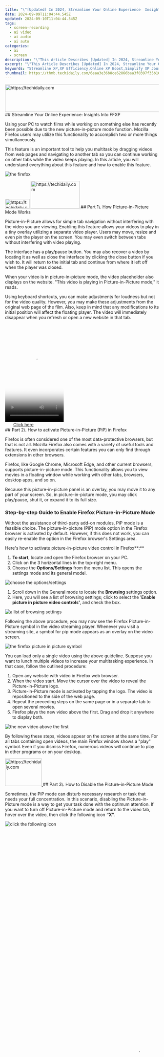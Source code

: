 ```yaml
---
title: "\"[Updated] In 2024, Streamline Your Online Experience  Insights Into FFXP\""
date: 2024-09-09T11:04:44.545Z
updated: 2024-09-10T11:04:44.545Z
tags: 
  - screen-recording
  - ai video
  - ai audio
  - ai auto
categories: 
  - ai
  - screen
description: "\"This Article Describes [Updated] In 2024, Streamline Your Online Experience: Insights Into FFXP\""
excerpt: "\"This Article Describes [Updated] In 2024, Streamline Your Online Experience: Insights Into FFXP\""
keywords: "Streamline XP,XP Efficiency,Online XP Boost,Simplify XP Journey,XP Progress Insights,Enhance Gameplay Experience,Optimize Gaming Flow"
thumbnail: https://thmb.techidaily.com/6eaa3e36b8ce62866baa3f0397f35b108aa431d0b37d363e9ff789051431b8db.jpg
---
```


<!-- affiliate ads begin -->
<a href="https://ephamedtechinc.pxf.io/c/5597632/2137202/26400" target="_top" id="2137202">
  <img src="//a.impactradius-go.com/display-ad/26400-2137202" border="0" alt="https://techidaily.com" width="728" height="90"/>
</a>
<img height="0" width="0" src="https://ephamedtechinc.pxf.io/i/5597632/2137202/26400" style="position:absolute;visibility:hidden;" border="0" />
<!-- affiliate ads end -->
## Streamline Your Online Experience: Insights Into FFXP

Using your PC to watch films while working on something else has recently been possible due to the new picture-in-picture mode function. Mozilla Firefox users may utilize this functionality to accomplish two or more things simultaneously.

This feature is an important tool to help you multitask by dragging videos from web pages and navigating to another tab so you can continue working on other tabs while the video keeps playing. In this article, you will understand everything about this feature and how to enable this feature.

![the firefox]( https://images.wondershare.com/filmora/article-images/2022/07/the-firefox-picture-in-picture-mode-1.jpg)

<!-- affiliate ads begin -->
<a href="https://25home.pxf.io/c/5597632/2123465/16836" target="_top" id="2123465">
  <img src="//a.impactradius-go.com/display-ad/16836-2123465" border="0" alt="https://techidaily.com" width="80" height="31"/>
</a>
<img height="0" width="0" src="https://25home.pxf.io/i/5597632/2123465/16836" style="position:absolute;visibility:hidden;" border="0" />
<!-- affiliate ads end -->
<!-- affiliate ads begin -->
<a href="https://aligracehair.sjv.io/c/5597632/2115912/19272" target="_top" id="2115912">
  <img src="//a.impactradius-go.com/display-ad/19272-2115912" border="0" alt="https://techidaily.com" width="160" height="90"/>
</a>
<img height="0" width="0" src="https://aligracehair.sjv.io/i/5597632/2115912/19272" style="position:absolute;visibility:hidden;" border="0" />
<!-- affiliate ads end -->
## Part 1\. How Picture-in-Picture Mode Works

Picture-in-Picture allows for simple tab navigation without interfering with the video you are viewing. Enabling this feature allows your videos to play in a tiny overlay utilizing a separate video player. Users may move, resize and even pin the player on the screen. You may even switch between tabs without interfering with video playing.

The interface has a play/pause button. You may also recover a video by locating it as well as close the interface by clicking the close button if you wish to. It will return to the initial tab and continue from where it left off when the player was closed.

When your video is in picture-in-picture mode, the video placeholder also displays on the website. "This video is playing in Picture-in-Picture mode," it reads.

Using keyboard shortcuts, you can make adjustments for loudness but not for the video quality. However, you may make these adjustments from the original web page of the film. Also, keep in mind that any modifications to its initial position will affect the floating player. The video will immediately disappear when you refresh or open a new website in that tab.

<!-- affiliate ads begin -->
<span id="1630055">
					<video width="192" height="320" style="cursor:pointer"
           poster="//a.impactradius-go.com/display-clicktoplayimage/1630055.png"
           onclick="if(!this.playClicked){this.play();this.setAttribute('controls',true);this.playClicked=true;}">
	   <source src="//a.impactradius-go.com/display-ad/18460-1630055">
	   <img src="//a.impactradius-go.com/display-clicktoplayimage/1630055.png" style="border: none; height: 100%; width: 100%; object-fit: contain">
	</video>
	<div style="width:120px;text-align:center"><a href="javascript:window.open(decodeURIComponent('https%3A%2F%2Fcaperobbin.sjv.io%2Fc%2F5597632%2F1630055%2F18460'), '_blank');void(0);">Click here</a></div>
</span>
<img height="0" width="0" src="https://imp.pxf.io/i/5597632/1630055/18460" style="position:absolute;visibility:hidden;" border="0" />
<!-- affiliate ads end -->
## Part 2\. How to activate Picture-in-Picture (PiP) in Firefox

Firefox is often considered one of the most data-protective browsers, but that is not all. Mozilla Firefox also comes with a variety of useful tools and features. It even incorporates certain features you can only find through extensions in other browsers.

Firefox, like Google Chrome, Microsoft Edge, and other current browsers, supports picture-in-picture mode. This functionality allows you to view movies in a floating window while working with other tabs, browsers, desktop apps, and so on.

Because this picture-in-picture panel is an overlay, you may move it to any part of your screen. So, in picture-in-picture mode, you may click play/pause, shut it, or expand it to its full size.

### Step-by-step Guide to Enable Firefox Picture-in-Picture Mode

Without the assistance of third-party add-on modules, PiP mode is a feasible choice. The picture-in-picture (PiP) mode option in the Firefox browser is activated by default. However, if this does not work, you can easily re-enable the option in the Firefox browser's Settings area.

Here's how to activate picture-in-picture video control in Firefox**:**

1. **To start**, locate and open the Firefox browser on your PC.
2. Click on the 3 horizontal lines in the top-right menu.
3. Choose the **Options/Settings** from the menu list. This opens the settings mode and its general model.

![choose the options/settings]( https://images.wondershare.com/filmora/article-images/2022/07/the-firefox-picture-in-picture-mode-2.jpg)

1. Scroll down in the General mode to locate the **Browsing** settings option.
2. Here, you will see a list of browsing settings; click to select the '**Enable picture in picture video controls'**, and check the box.

![a list of browsing settings]( https://images.wondershare.com/filmora/article-images/2022/07/the-firefox-picture-in-picture-mode-3.jpg)

Following the above procedure, you may now see the Firefox Picture-in-Picture symbol in the video streaming player. Whenever you visit a streaming site, a symbol for pip mode appears as an overlay on the video screen.

![the firefox picture in picture symbol]( https://images.wondershare.com/filmora/article-images/2022/07/the-firefox-picture-in-picture-mode-4.jpg)

You can load only a single video using the above guideline. Suppose you want to lunch multiple videos to increase your multitasking experience. In that case, follow the outlined procedure:

1. Open any website with video in Firefox web browser.
2. When the video start. Move the cursor over the video to reveal the Picture-in-Picture logo.
3. Picture-in-Picture mode is activated by tapping the logo. The video is repositioned to the side of the web page.
4. Repeat the preceding steps on the same page or in a separate tab to open several movies.
5. Firefox plays the new video above the first. Drag and drop it anywhere to display both.

![the new video above the first]( https://images.wondershare.com/filmora/article-images/2022/07/the-firefox-picture-in-picture-mode-5.jpg)

By following these steps, videos appear on the screen at the same time. For all tabs containing open videos, the main Firefox window shows a "play" symbol. Even if you dismiss Firefox, numerous videos will continue to play in other programs or on your desktop.

<!-- affiliate ads begin -->
<a href="https://aligracehair.sjv.io/c/5597632/2135394/19272" target="_top" id="2135394">
  <img src="//a.impactradius-go.com/display-ad/19272-2135394" border="0" alt="https://techidaily.com" width="120" height="90"/>
</a>
<img height="0" width="0" src="https://aligracehair.sjv.io/i/5597632/2135394/19272" style="position:absolute;visibility:hidden;" border="0" />
<!-- affiliate ads end -->
## Part 3\. How to Disable the Picture-in-Picture Mode

Sometimes, the PiP mode can disturb necessary research or task that needs your full concentration. In this scenario, disabling the Picture-in-Picture mode is a way to get your task done with the optimum attention. If you want to turn off Picture-in-Picture mode and return to the video tab, hover over the video, then click the following icon **“X”**.

![click the following icon]( https://images.wondershare.com/filmora/article-images/2022/07/the-firefox-picture-in-picture-mode-6.jpg)

<!-- affiliate ads begin -->
<span id="1516072">
					<video width="864" height="1536" style="cursor:pointer"
           poster="//a.impactradius-go.com/display-clicktoplayimage/1516072.png"
           onclick="if(!this.playClicked){this.play();this.setAttribute('controls',true);this.playClicked=true;}">
	   <source src="//a.impactradius-go.com/display-ad/16446-1516072">
	   <img src="//a.impactradius-go.com/display-clicktoplayimage/1516072.png" style="border: none; height: 100%; width: 100%; object-fit: contain">
	</video>
	<div style="width:540px;text-align:center"><a href="javascript:window.open(decodeURIComponent('https%3A%2F%2Flaganoo.pxf.io%2Fc%2F5597632%2F1516072%2F16446'), '_blank');void(0);">Click here</a></div>
</span>
<img height="0" width="0" src="https://imp.pxf.io/i/5597632/1516072/16446" style="position:absolute;visibility:hidden;" border="0" />
<!-- affiliate ads end -->
<!-- affiliate ads begin -->
<a href="https://wigfever.sjv.io/c/5597632/2014859/22899" target="_top" id="2014859">
  <img src="//a.impactradius-go.com/display-ad/22899-2014859" border="0" alt="https://techidaily.com" width="728" height="90"/>
</a>
<img height="0" width="0" src="https://wigfever.sjv.io/i/5597632/2014859/22899" style="position:absolute;visibility:hidden;" border="0" />
<!-- affiliate ads end -->
## Part 4\. Other tips about Picture-in-Picture Mode in Firefox

<!-- affiliate ads begin -->
<a href="https://united.elfm.net/c/5597632/2139557/4704" target="_top" id="2139557">
  <img src="//a.impactradius-go.com/display-ad/4704-2139557" border="0" alt="https://techidaily.com" width="300" height="90"/>
</a>
<img height="0" width="0" src="https://united.elfm.net/i/5597632/2139557/4704" style="position:absolute;visibility:hidden;" border="0" />
<!-- affiliate ads end -->
### 4.1 Picture-in-Picture extension in Firefox

Another mode of having your picture-in-picture mode on Firefox is using the available add-on features. You can access several add-on extensions available on Firefox by tapping the **Menu** button. Locate the [add-on menu item](https://addons.mozilla.org/en-US/firefox/) and click it. Once it loads, you can use the search bar at the top right corner to select your preferred picture-in-picture add-on.

### 4.2 Keyboard shortcuts about Picture-in-Picture in Firefox

It is also possible to enable and disable the picture-in-picture mode using keyboard shortcuts. To get this done, use the key combination of **'Ctrl + Shift + \]'**. By simultaneously holding these keys, Firefox will launch the relevant video on the web page into a picture-in-picture mode. However, if the feature has been enabled before pressing the key combination, it automatically disables the feature.

![the key combination]( https://images.wondershare.com/filmora/article-images/2022/07/the-firefox-picture-in-picture-mode-7.jpg)

<!-- affiliate ads begin -->
<a href="https://25home.pxf.io/c/5597632/2123470/16836" target="_top" id="2123470">
  <img src="//a.impactradius-go.com/display-ad/16836-2123470" border="0" alt="https://techidaily.com" width="180" height="90"/>
</a>
<img height="0" width="0" src="https://25home.pxf.io/i/5597632/2123470/16836" style="position:absolute;visibility:hidden;" border="0" />
<!-- affiliate ads end -->
## Part 5\. FAQs

### How do I keep the picture-in-picture window always on top?

After opening the tab, drag the application up, then scroll down to the bottom right corner to select the desk pin. Finally, click on the tab opened with the pin cursor, and it will be on top always.

### Why is picture-in-picture in Firefox not working?

On Firefox, this mode is always on by default, but when the picture-in-picture feature is not working; follow the step-by-step guideline explained above to enable it manually. Once you perform these procedures using the keyboard shortcut or settings mode, it will start working.

<!-- affiliate ads begin -->
<a href="https://bluettius.sjv.io/c/5597632/2139120/17108" target="_top" id="2139120">
  <img src="//a.impactradius-go.com/display-ad/17108-2139120" border="0" alt="https://techidaily.com" width="250" height="90"/>
</a>
<img height="0" width="0" src="https://bluettius.sjv.io/i/5597632/2139120/17108" style="position:absolute;visibility:hidden;" border="0" />
<!-- affiliate ads end -->
### How do I resize the picture-in-picture window in Firefox?

You can, of course, resize it and move it wherever you want. Hold down the left click and move it with your mouse to do this. Simply place your cursor in a corner to expand or shrink the window.

## Conclusion

Picture-in-Picture is a nice feature that helps you increase productivity while multitasking. You can successfully enable and disable this feature by following our step-by-step guide outlined in this article. After carefully reading this article, you should also be able to pin, resize and fix any issue related to picture-in-picture in Firefox.

[Free Download](https://tools.techidaily.com/wondershare/filmora/download/) For Win 7 or later(64-bit)

[Free Download](https://tools.techidaily.com/wondershare/filmora/download/) For macOS 10.14 or later

[Free Download](https://tools.techidaily.com/wondershare/filmora/download/) For macOS 10.14 or later

<ins class="adsbygoogle"
     style="display:block"
     data-ad-format="autorelaxed"
     data-ad-client="ca-pub-7571918770474297"
     data-ad-slot="1223367746"></ins>

<ins class="adsbygoogle"
     style="display:block"
     data-ad-format="autorelaxed"
     data-ad-client="ca-pub-7571918770474297"
     data-ad-slot="1223367746"></ins>



<ins class="adsbygoogle"
     style="display:block"
     data-ad-client="ca-pub-7571918770474297"
     data-ad-slot="8358498916"
     data-ad-format="auto"
     data-full-width-responsive="true"></ins>


<span class="atpl-alsoreadstyle">Also read:</span>
<div><ul>
<li><a href="https://fox-hovers.techidaily.com/new-2024-approved-building-brands-through-memes/"><u>[New] 2024 Approved Building Brands Through Memes</u></a></li>
<li><a href="https://fox-blue.techidaily.com/new-2024-approved-leveraging-vlc-media-player-for-remote-streaming/"><u>[New] 2024 Approved Leveraging VLC Media Player for Remote Streaming</u></a></li>
<li><a href="https://fox-hovers.techidaily.com/new-2024-approved-the-ultimate-visual-journey-samsungs-ue590-reviewed/"><u>[New] 2024 Approved The Ultimate Visual Journey - Samsung's UE590 Reviewed</u></a></li>
<li><a href="https://screen-mirroring-recording.techidaily.com/new-2024-approved-top-8-best-fbx-game-recorder-alternatives/"><u>[New] 2024 Approved Top 8 Best FBX Game Recorder Alternatives</u></a></li>
<li><a href="https://fox-hovers.techidaily.com/new-2024-approved-top-cinema-teasers-compilation/"><u>[New] 2024 Approved Top Cinema Teasers Compilation</u></a></li>
<li><a href="https://fox-hovers.techidaily.com/new-a-detailed-analysis-of-mozillas-popup-functionality-for-2024/"><u>[New] A Detailed Analysis of Mozilla's Popup Functionality for 2024</u></a></li>
<li><a href="https://fox-hovers.techidaily.com/new-beijing-winter-olympics-highlights-2022-for-2024/"><u>[New] Beijing Winter Olympics Highlights 2022 for 2024</u></a></li>
<li><a href="https://fox-hovers.techidaily.com/new-best-windows-music-managers/"><u>[New] Best Windows Music Managers</u></a></li>
<li><a href="https://fox-hovers.techidaily.com/new-enhancing-dialogue-guidelines-for-subscriber-relations-for-2024/"><u>[New] Enhancing Dialogue Guidelines for Subscriber Relations for 2024</u></a></li>
<li><a href="https://fox-hovers.techidaily.com/new-expert-whatsapp-moves-for-the-modern-chatter/"><u>[New] Expert WhatsApp Moves for the Modern Chatter</u></a></li>
<li><a href="https://some-knowledge.techidaily.com/new-funds-flowchart-from-sung-rhythms-to-visual-harmony/"><u>[New] Funds Flowchart From Sung Rhythms To Visual Harmony</u></a></li>
<li><a href="https://fox-hovers.techidaily.com/new-guide-to-uploading-videos-into-youtube-lists/"><u>[New] Guide to Uploading Videos Into YouTube Lists</u></a></li>
<li><a href="https://fox-hovers.techidaily.com/new-in-2024-efficiently-applying-luts-in-video-editing-premiere/"><u>[New] In 2024, Efficiently Applying LUTs in Video Editing Premiere</u></a></li>
<li><a href="https://fox-hovers.techidaily.com/new-in-2024-step-by-step-guide-how-to-add-video-filters-in-zoom/"><u>[New] In 2024, Step-by-Step Guide How to Add Video Filters in Zoom</u></a></li>
<li><a href="https://fox-hovers.techidaily.com/new-in-2024-unlocking-the-potential-of-audacitys-audio-features/"><u>[New] In 2024, Unlocking the Potential of Audacity's Audio Features</u></a></li>
<li><a href="https://extra-guidance.techidaily.com/new-inside-the-world-of-vivacut-expert-editor-review-2024/"><u>[New] Inside the World of VivaCut Expert Editor Review 2024</u></a></li>
<li><a href="https://fox-hovers.techidaily.com/new-photoshop-alternatives-on-android-for-2024/"><u>[New] Photoshop Alternatives on Android for 2024</u></a></li>
<li><a href="https://extra-skills.techidaily.com/new-starting-out-top-pick-gopro-supplements/"><u>[New] Starting Out Top Pick GoPro Supplements</u></a></li>
<li><a href="https://fox-hovers.techidaily.com/new-the-future-is-now-examining-hp-envy-27s-innovations/"><u>[New] The Future Is Now Examining HP Envy 27'S Innovations</u></a></li>
<li><a href="https://facebook-video-share.techidaily.com/new-the-ultimate-videographers-accessory-list-the-top-9-essentials/"><u>[New] The Ultimate Videographer’s Accessory List - The Top 9 Essentials</u></a></li>
<li><a href="https://fox-hovers.techidaily.com/new-ultimate-10-best-apps-for-real-time-soccer-and-match-broadcasting/"><u>[New] Ultimate 10 Best Apps for Real-Time Soccer and Match Broadcasting</u></a></li>
<li><a href="https://fox-hovers.techidaily.com/new-virtual-cosmos-navigating-10-cinematic-worlds-in-science-fiction/"><u>[New] Virtual Cosmos Navigating 10 Cinematic Worlds in Science Fiction</u></a></li>
<li><a href="https://facebook-video-recording.techidaily.com/updated-2024-approved-exclusive-list-of-8-best-apps-to-enhance-facebook-likes/"><u>[Updated] 2024 Approved Exclusive List of 8 Best Apps To Enhance Facebook Likes</u></a></li>
<li><a href="https://fox-hovers.techidaily.com/updated-2024-approved-how-to-write-an-attractive-vlog-script/"><u>[Updated] 2024 Approved How to Write an Attractive Vlog Script</u></a></li>
<li><a href="https://youtube-sure.techidaily.com/ed-2024-approved-spark-your-audience-with-best-video-content-ideas/"><u>[Updated] 2024 Approved Spark Your Audience with Best Video Content Ideas</u></a></li>
<li><a href="https://article-helps.techidaily.com/updated-2024-approved-telegram-promotion-techniques-for-marketing-beginners/"><u>[Updated] 2024 Approved Telegram Promotion Techniques For Marketing Beginners</u></a></li>
<li><a href="https://fox-hovers.techidaily.com/updated-2024-approved-translate-compressed-files-into-subtitle-format-srt/"><u>[Updated] 2024 Approved Translate Compressed Files Into Subtitle Format (SRT)</u></a></li>
<li><a href="https://fox-hovers.techidaily.com/updated-chrono-capture-excellence-slomo-apps-complete-critique-2024/"><u>[Updated] Chrono-Capture Excellence SloMo App's Complete Critique, 2024</u></a></li>
<li><a href="https://fox-links.techidaily.com/updated-digitizing-creativity-prime-nft-generating-platforms-revealed-for-2024/"><u>[Updated] Digitizing Creativity Prime NFT-Generating Platforms Revealed for 2024</u></a></li>
<li><a href="https://fox-direct.techidaily.com/updated-how-to-maintain-a-shadowy-presence-on-instagram-livestreams/"><u>[Updated] How to Maintain a Shadowy Presence on Instagram Livestreams</u></a></li>
<li><a href="https://instagram-videos.techidaily.com/updated-implementing-closed-captions-on-social-video-platforms-snapchat/"><u>[Updated] Implementing Closed Captions on Social Video Platforms (Snapchat)</u></a></li>
<li><a href="https://fox-hovers.techidaily.com/updated-in-2024-crafting-top-notch-gopro-cinematography-step-by-step/"><u>[Updated] In 2024, Crafting Top-Notch GoPro Cinematography Step by Step</u></a></li>
<li><a href="https://fox-hovers.techidaily.com/updated-in-2024-decorate-your-windows-11-photos-app-add-aesthetic-filters-plus-audio-streams/"><u>[Updated] In 2024, Decorate Your Windows 11 Photos App Add Aesthetic Filters + Audio Streams</u></a></li>
<li><a href="https://fox-hovers.techidaily.com/updated-in-2024-screen-partnerships-and-talent-licensing/"><u>[Updated] In 2024, Screen Partnerships and Talent Licensing</u></a></li>
<li><a href="https://desktop-recording.techidaily.com/updated-in-2024-snapscreen-scrutiny-a-deep-dive-into-recorders/"><u>[Updated] In 2024, SnapScreen Scrutiny A Deep Dive Into Recorders</u></a></li>
<li><a href="https://fox-hovers.techidaily.com/updated-in-2024-the-samsung-revolution-diving-deep-into-the-ue590-monitor-review/"><u>[Updated] In 2024, The Samsung Revolution - Diving Deep Into the UE590 Monitor Review</u></a></li>
<li><a href="https://fox-hovers.techidaily.com/updated-layering-and-shifting-photo-letters-for-2024/"><u>[Updated] Layering & Shifting Photo Letters for 2024</u></a></li>
<li><a href="https://fox-hovers.techidaily.com/updated-meta-and-omni-universe-showcase-analysis-for-2024/"><u>[Updated] Meta & Omni Universe Showcase Analysis for 2024</u></a></li>
<li><a href="https://facebook-video-recording.techidaily.com/updated-pinterest-pin-square-advice-for-2024/"><u>[Updated] Pinterest Pin Square Advice for 2024</u></a></li>
<li><a href="https://fox-hovers.techidaily.com/updated-pioneering-playlists-transitioning-with-confidence/"><u>[Updated] Pioneering Playlists Transitioning with Confidence</u></a></li>
<li><a href="https://fox-hovers.techidaily.com/updated-step-by-step-voice-customization-in-free-fire-guide-included-no-cost/"><u>[Updated] Step-by-Step Voice Customization in Free Fire (Guide Included - No Cost)</u></a></li>
<li><a href="https://fox-hovers.techidaily.com/updated-the-complete-guide-for-professional-livestreaming-using-zoom-on-youtube-for-2024/"><u>[Updated] The Complete Guide for Professional Livestreaming Using Zoom on YouTube for 2024</u></a></li>
<li><a href="https://extra-tips.techidaily.com/2024-approved-androids-photography-hub-is-pickup-at-the-top-of-its-class/"><u>2024 Approved Android's Photography Hub Is PickUp at the Top of Its Class?</u></a></li>
<li><a href="https://phone-solutions.techidaily.com/bypass-iphone-15-pro-max-activation-lock-with-a-professional-tool-by-drfone-ios-unlock-ios-unlock/"><u>Bypass iPhone 15 Pro Max activation lock with a professional tool</u></a></li>
<li><a href="https://youtube-videos.techidaily.com/channel-personality-complimentary-youtube-graphics-for-2024/"><u>Channel Personality Complimentary YouTube Graphics for 2024</u></a></li>
<li><a href="https://location-social.techidaily.com/does-find-my-friends-work-on-xiaomi-redmi-13c-drfone-by-drfone-virtual-android/"><u>Does find my friends work on Xiaomi Redmi 13C | Dr.fone</u></a></li>
<li><a href="https://discover-best.techidaily.com/driven-with-cookiebot-technology-enhance-your-websites-performance/"><u>Driven with Cookiebot Technology: Enhance Your Website's Performance</u></a></li>
<li><a href="https://fox-hovers.techidaily.com/essential-date-counting-tools-for-android-and-ios-users/"><u>Essential Date-Counting Tools for Android and iOS Users</u></a></li>
<li><a href="https://howto.techidaily.com/fix-cant-take-screenshot-due-to-security-policy-on-samsung-galaxy-m14-5g-drfone-by-drfone-fix-android-problems-fix-android-problems/"><u>Fix Cant Take Screenshot Due to Security Policy on Samsung Galaxy M14 5G | Dr.fone</u></a></li>
<li><a href="https://extra-lessons.techidaily.com/harnessing-royalty-free-graphics-a-compreeved-guide/"><u>Harnessing Royalty-Free Graphics A Compreeved Guide</u></a></li>
<li><a href="https://screen-recording.techidaily.com/how-to-effortlessly-record-your-iphone-screen/"><u>How to Effortlessly Record Your iPhone Screen</u></a></li>
<li><a href="https://android-location-track.techidaily.com/how-to-track-a-lost-nubia-z50-ultra-for-free-drfone-by-drfone-virtual-android/"><u>How to Track a Lost Nubia Z50 Ultra for Free? | Dr.fone</u></a></li>
<li><a href="https://sim-unlock.techidaily.com/how-to-unlock-verizon-iphone-12-pro-by-drfone-ios/"><u>How to Unlock Verizon iPhone 12 Pro</u></a></li>
<li><a href="https://fox-hovers.techidaily.com/in-2024-basic-guide-to-windows-voice-modification-clowns/"><u>In 2024, Basic Guide to Windows Voice Modification - Clowns</u></a></li>
<li><a href="https://fox-hovers.techidaily.com/in-2024-elevating-your-viewing-experience-with-benq-sw320-monitor/"><u>In 2024, Elevating Your Viewing Experience with BenQ SW320 Monitor</u></a></li>
<li><a href="https://some-knowledge.techidaily.com/in-2024-flavorful-footage-the-ultimate-guide-to-delicious-food-vids/"><u>In 2024, Flavorful Footage The Ultimate Guide to Delicious Food Vids</u></a></li>
<li><a href="https://android-transfer.techidaily.com/in-2024-how-to-transfer-data-from-tecno-pova-5-to-any-ios-devices-drfone-by-drfone-transfer-from-android-transfer-from-android/"><u>In 2024, How to Transfer Data from Tecno Pova 5 to Any iOS Devices | Dr.fone</u></a></li>
<li><a href="https://fox-hovers.techidaily.com/in-2024-personalizing-ps-sound-the-complete-guide-for-gamers/"><u>In 2024, Personalizing PS Sound The Complete Guide for Gamers</u></a></li>
<li><a href="https://instagram-clips.techidaily.com/in-2024-the-truth-behind-instas-video-selfie-authenticity-check/"><u>In 2024, The Truth Behind Insta's Video Selfie Authenticity Check</u></a></li>
<li><a href="https://fox-hovers.techidaily.com/in-2024-top-innovators-defining-next-gen-vr-experiences/"><u>In 2024, Top Innovators Defining Next-Gen VR Experiences</u></a></li>
<li><a href="https://fox-hovers.techidaily.com/in-2024-unleash-the-power-of-zoom-your-win10-journey-begins-here/"><u>In 2024, Unleash the Power of Zoom Your Win10 Journey Begins Here</u></a></li>
<li><a href="https://sim-unlock.techidaily.com/in-2024-ways-to-find-unlocking-codes-for-meizu-phones-by-drfone-android/"><u>In 2024, Ways To Find Unlocking Codes For Meizu Phones</u></a></li>
<li><a href="https://techtrends.techidaily.com/managing-separate-identities-with-gmail-alias-features/"><u>Managing Separate Identities with Gmail Alias Features</u></a></li>
<li><a href="https://tech-hub.techidaily.com/mastering-development-10-methods-to-leverage-chatgpt-for-visual-studio-coding/"><u>Mastering Development: 10 Methods to Leverage ChatGPT for Visual Studio Coding</u></a></li>
<li><a href="https://smart-video-creator.techidaily.com/new-2024-approved-best-video-invitation-apps-for-ios-and-android/"><u>New 2024 Approved Best Video Invitation Apps for iOS and Android</u></a></li>
<li><a href="https://fox-hovers.techidaily.com/peeps-funny-photos-iphones-style/"><u>Peeps' Funny Photos, iPhones Style</u></a></li>
<li><a href="https://eaxpv-info.techidaily.com/perfect-pair-merging-your-youtube-video-library-for-2024/"><u>Perfect Pair Merging Your YouTube Video Library for 2024</u></a></li>
<li><a href="https://fox-hovers.techidaily.com/sony-blu-ray-player-s6700-new-insights/"><u>Sony Blu-Ray Player S6700 New Insights</u></a></li>
<li><a href="https://tech-recovery.techidaily.com/step-by-step-guide-viewing-the-entire-dragon-ball-series-sequentially/"><u>Step-by-Step Guide: Viewing the Entire Dragon Ball Series Sequentially</u></a></li>
<li><a href="https://data-wizards.techidaily.com/troubled-by-unresolved-advanced-video-fix/"><u>Troubled by Unresolved Advanced Video Fix</u></a></li>
<li><a href="https://win-blog.techidaily.com/troubleshooting-rdr2-graphics-issue-how-to-fix-errgfxstate-error/"><u>Troubleshooting RDR2 Graphics Issue - How to Fix ERR_GFX_STATE Error</u></a></li>
<li><a href="https://fox-hovers.techidaily.com/utilizing-slug-lines-for-better-content-structure/"><u>Utilizing Slug Lines for Better Content Structure</u></a></li>
<li><a href="https://fox-hovers.techidaily.com/virtual-worlds-real-learning/"><u>Virtual Worlds, Real Learning</u></a></li>
<li><a href="https://driver-error.techidaily.com/win11s-disk-space-anomalies-troubleshooting-guide/"><u>Win11's Disk Space Anomalies - Troubleshooting Guide</u></a></li>
<li><a href="https://fox-hovers.techidaily.com/your-step-by-step-journey-to-professional-image-uploads-on-youtube/"><u>Your Step-by-Step Journey to Professional Image Uploads on YouTube</u></a></li>
</ul></div>

